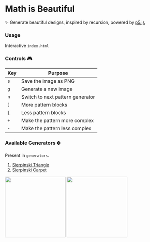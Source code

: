 # Math is Beautiful
:sparkles: Generate beautiful designs, inspired by recursion, powered by [p5.js](https://p5js.org/)

### Usage
Interactive `index.html`

### Controls :video_game:

| Key | Purpose|
|-----|--------|
| `s` | Save the image as PNG |
| `g` | Generate a new image |
| `n` | Switch to next pattern generator |
| `]` | More pattern blocks |
| `[` | Less pattern blocks |
| `+` | Make the pattern more complex |
| `-` | Make the pattern less complex |

### Available Generators :snowflake:
Present in `generators`.
1. [Sierpinski Triangle](https://en.wikipedia.org/wiki/Sierpinski_triangle)
1. [Sierpinski Carpet](https://en.wikipedia.org/wiki/Sierpinski_carpet)

<img src="https://i.imgur.com/LObPHpL.png" height="200px" width="200px" >
<img src="https://i.imgur.com/XqCFJoJ.png" height="200px" width="200px" >
